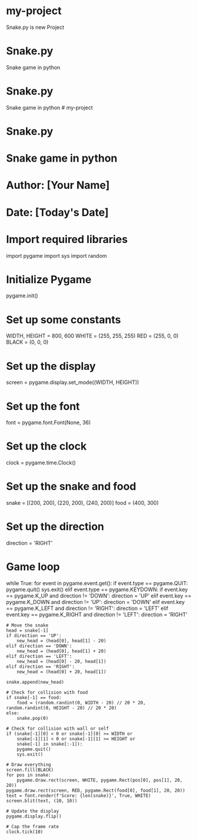 # my-project
Snake.py is new Project
# Snake.py
Snake game in python
# Snake.py
Snake game in python    # my-project
# Snake.py
# Snake game in python
# Author: [Your Name]
# Date: [Today's Date]

# Import required libraries
import pygame
import sys
import random

# Initialize Pygame
pygame.init()

# Set up some constants
WIDTH, HEIGHT = 800, 600
WHITE = (255, 255, 255)
RED = (255, 0, 0)
BLACK = (0, 0, 0)

# Set up the display
screen = pygame.display.set_mode((WIDTH, HEIGHT))

# Set up the font
font = pygame.font.Font(None, 36)

# Set up the clock
clock = pygame.time.Clock()

# Set up the snake and food
snake = [(200, 200), (220, 200), (240, 200)]
food = (400, 300)

# Set up the direction
direction = 'RIGHT'

# Game loop
while True:
    for event in pygame.event.get():
        if event.type == pygame.QUIT:
            pygame.quit()
            sys.exit()
        elif event.type == pygame.KEYDOWN:
            if event.key == pygame.K_UP and direction != 'DOWN':
                direction = 'UP'
            elif event.key == pygame.K_DOWN and direction != 'UP':
                direction = 'DOWN'
            elif event.key == pygame.K_LEFT and direction != 'RIGHT':
                direction = 'LEFT'
            elif event.key == pygame.K_RIGHT and direction != 'LEFT':
                direction = 'RIGHT'

    # Move the snake
    head = snake[-1]
    if direction == 'UP':
        new_head = (head[0], head[1] - 20)
    elif direction == 'DOWN':
        new_head = (head[0], head[1] + 20)
    elif direction == 'LEFT':
        new_head = (head[0] - 20, head[1])
    elif direction == 'RIGHT':
        new_head = (head[0] + 20, head[1])

    snake.append(new_head)

    # Check for collision with food
    if snake[-1] == food:
        food = (random.randint(0, WIDTH - 20) // 20 * 20, random.randint(0, HEIGHT - 20) // 20 * 20)
    else:
        snake.pop(0)

    # Check for collision with wall or self
    if (snake[-1][0] < 0 or snake[-1][0] >= WIDTH or
        snake[-1][1] < 0 or snake[-1][1] >= HEIGHT or
        snake[-1] in snake[:-1]):
        pygame.quit()
        sys.exit()

    # Draw everything
    screen.fill(BLACK)
    for pos in snake:
        pygame.draw.rect(screen, WHITE, pygame.Rect(pos[0], pos[1], 20, 20))
    pygame.draw.rect(screen, RED, pygame.Rect(food[0], food[1], 20, 20))
    text = font.render(f'Score: {len(snake)}', True, WHITE)
    screen.blit(text, (10, 10))

    # Update the display
    pygame.display.flip()

    # Cap the frame rate
    clock.tick(10)
    